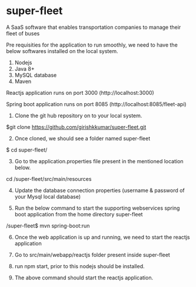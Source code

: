 # super-fleet
A SaaS software that enables transportation companies to manage their fleet of buses

Pre requisities for the application to run smoothly, we need to have the below softwares installed on the local system.
1. Nodejs
2. Java 8+
3. MySQL database
4. Maven

Reactjs application runs on port 3000 (http://localhost:3000)

Spring boot application runs on port 8085 (http://localhost:8085/fleet-api)

1. Clone the git hub repository on to your local system.

$git clone https://github.com/girishkkumar/super-fleet.git

2. Once cloned, we should see a folder named super-fleet

$ cd super-fleet/

3. Go to the application.properties file present in the mentioned location below.

cd /super-fleet/src/main/resources

4. Update the database connection properties (username & password of your Mysql local database)

5. Run the below command to start the supporting webservices spring boot application from the home directory super-fleet

/super-fleet$ mvn spring-boot:run

6. Once the web application is up and running, we need to start the reactjs application

7. Go to src/main/webapp/reactjs folder present inside super-fleet

8. run npm start, prior to this nodejs should be installed.

9. The above command should start the reactjs application.
